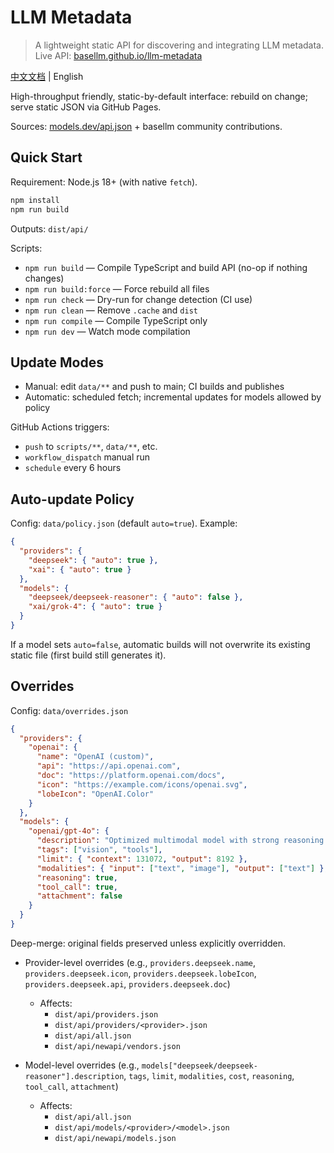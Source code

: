 # LLM Metadata

> A lightweight static API for discovering and integrating LLM metadata. Live API: [basellm.github.io/llm-metadata](https://basellm.github.io/llm-metadata/)

[中文文档](README.zh-CN.md) | English

High-throughput friendly, static-by-default interface: rebuild on change; serve static JSON via GitHub Pages.

Sources: [models.dev/api.json](https://models.dev/api.json) + basellm community contributions.

## Quick Start

Requirement: Node.js 18+ (with native `fetch`).

```bash
npm install
npm run build
```

Outputs: `dist/api/`

Scripts:

- `npm run build` — Compile TypeScript and build API (no-op if nothing changes)
- `npm run build:force` — Force rebuild all files
- `npm run check` — Dry-run for change detection (CI use)
- `npm run clean` — Remove `.cache` and `dist`
- `npm run compile` — Compile TypeScript only
- `npm run dev` — Watch mode compilation

## Update Modes

- Manual: edit `data/**` and push to main; CI builds and publishes
- Automatic: scheduled fetch; incremental updates for models allowed by policy

GitHub Actions triggers:

- `push` to `scripts/**`, `data/**`, etc.
- `workflow_dispatch` manual run
- `schedule` every 6 hours

## Auto-update Policy

Config: `data/policy.json` (default `auto=true`). Example:

```json
{
  "providers": {
    "deepseek": { "auto": true },
    "xai": { "auto": true }
  },
  "models": {
    "deepseek/deepseek-reasoner": { "auto": false },
    "xai/grok-4": { "auto": true }
  }
}
```

If a model sets `auto=false`, automatic builds will not overwrite its existing static file (first build still generates it).

## Overrides

Config: `data/overrides.json`

```json
{
  "providers": {
    "openai": {
      "name": "OpenAI (custom)",
      "api": "https://api.openai.com",
      "doc": "https://platform.openai.com/docs",
      "icon": "https://example.com/icons/openai.svg",
      "lobeIcon": "OpenAI.Color"
    }
  },
  "models": {
    "openai/gpt-4o": {
      "description": "Optimized multimodal model with strong reasoning.",
      "tags": ["vision", "tools"],
      "limit": { "context": 131072, "output": 8192 },
      "modalities": { "input": ["text", "image"], "output": ["text"] },
      "reasoning": true,
      "tool_call": true,
      "attachment": false
    }
  }
}
```

Deep-merge: original fields preserved unless explicitly overridden.

- Provider-level overrides (e.g., `providers.deepseek.name`, `providers.deepseek.icon`, `providers.deepseek.lobeIcon`, `providers.deepseek.api`, `providers.deepseek.doc`)
  - Affects:
    - `dist/api/providers.json`
    - `dist/api/providers/<provider>.json`
    - `dist/api/all.json`
    - `dist/api/newapi/vendors.json`

- Model-level overrides (e.g., `models["deepseek/deepseek-reasoner"].description`, `tags`, `limit`, `modalities`, `cost`, `reasoning`, `tool_call`, `attachment`)
  - Affects:
    - `dist/api/all.json`
    - `dist/api/models/<provider>/<model>.json`
    - `dist/api/newapi/models.json`
